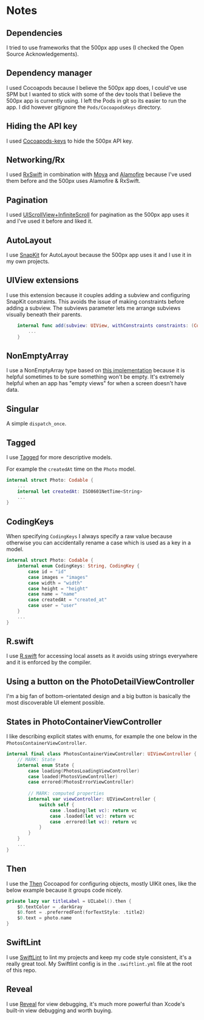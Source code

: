 # Notes


## Dependencies

I tried to use frameworks that the 500px app uses (I checked the Open Source Acknowledgements).

## Dependency manager

I used Cocoapods because I believe the 500px app does, I could've use SPM but I wanted to stick with some of the dev tools that I believe the 500px app is currently using. I left the Pods in git so its easier to run the app. I did however gitignore the `Pods/CocoapodsKeys` directory.

## Hiding the API key

I used [Cocoapods-keys](https://github.com/orta/cocoapods-keys) to hide the 500px API key.

## Networking/Rx

I used [RxSwift](https://github.com/ReactiveX/RxSwift) in combination with [Moya](https://github.com/Moya/Moya) and [Alamofire](https://github.com/Alamofire/Alamofire) because I've used them before and the 500px uses Alamofire & RxSwift.

## Pagination

I used [UIScrollView+InfiniteScroll](https://github.com/pronebird/UIScrollView-InfiniteScroll) for pagination as the 500px app uses it and I've used it before and liked it.

## AutoLayout

I use [SnapKit](https://github.com/SnapKit/SnapKit) for AutoLayout because the 500px app uses it and I use it in my own projects.

## UIView extensions

I use this extension because it couples adding a subview and configuring SnapKit constraints. This avoids the issue of making constraints before adding a subview. The subviews parameter lets me arrange subviews visually beneath their parents.

```swift
    internal func add(subview: UIView, withConstraints constraints: (ConstraintMaker) -> Void, subviews: (UIView) -> Void) {
		...
    }
```

## NonEmptyArray

I use a NonEmptyArray type based on [this implementation](https://github.com/khanlou/NonEmptyArray) because it is helpful sometimes to be sure something won't be empty. It's extremely helpful when an app has "empty views" for when a screen doesn't have data.


## Singular

A simple `dispatch_once`.

## Tagged

I use [Tagged](https://github.com/pointfreeco/swift-tagged) for more descriptive models.

For example the `createdAt` time on the `Photo` model.

```swift
internal struct Photo: Codable {
	...
    internal let createdAt: ISO8601NetTime<String>
	...
}
```

## CodingKeys

When specifying `CodingKeys` I always specify a raw value because otherwise you can accidentally rename a case which is used as a key in a model.

```swift
internal struct Photo: Codable {
    internal enum CodingKeys: String, CodingKey {
        case id = "id"
        case images = "images"
        case width = "width"
        case height = "height"
        case name = "name"
        case createdAt = "created_at"
        case user = "user"
    }
    ...
}
```

## R.swift

I use [R.swift](https://github.com/mac-cain13/R.swift) for accessing local assets as it avoids using strings everywhere and it is enforced by the compiler.

## Using a button on the PhotoDetailViewController

I'm a big fan of bottom-orientated design and a big button is basically the most discoverable UI element possible.


## States in PhotoContainerViewController

I like describing explicit states with enums, for example the one below in the `PhotosContainerViewController`.

```swift
internal final class PhotosContainerViewController: UIViewController {
    // MARK: State
    internal enum State {
        case loading(PhotosLoadingViewController)
        case loaded(PhotosViewController)
        case errored(PhotosErrorViewController)
        
        // MARK: computed properties
        internal var viewController: UIViewController {
            switch self {
                case .loading(let vc): return vc
                case .loaded(let vc): return vc
                case .errored(let vc): return vc
            }
        }
    }
    ...
}
```

## Then

I use the [Then](https://github.com/devxoul/Then) Cocoapod for configuring objects, mostly UIKit ones, like the below example because it groups code nicely.

```swift
private lazy var titleLabel = UILabel().then {
    $0.textColor = .darkGray
    $0.font = .preferredFont(forTextStyle: .title2)
    $0.text = photo.name
}
```

## SwiftLint

I use [SwiftLint](https://github.com/realm/SwiftLint) to lint my projects and keep my code style consistent, it's a really great tool. My Swiftlint config is in the `.swiftlint.yml` file at the root of this repo.

## Reveal

I use [Reveal](https://revealapp.com/) for view debugging, it's much more powerful than Xcode's built-in view debugging and worth buying.